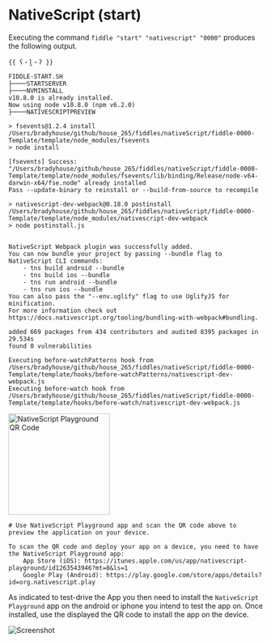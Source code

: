 NativeScript (start)
======

Executing the command `fiddle "start" "nativescript" "0000"` produces the following output.

    {{ ʕ・ɭ・ʔ }}
    
    FIDDLE-START.SH
    ├────STARTSERVER
    ├────NVMINSTALL
    v10.8.0 is already installed.
    Now using node v10.8.0 (npm v6.2.0)
    ├────NATIVESCRIPTPREVIEW
    
    > fsevents@1.2.4 install /Users/bradyhouse/github/house_265/fiddles/nativeScript/fiddle-0000-Template/template/node_modules/fsevents
    > node install
    
    [fsevents] Success: "/Users/bradyhouse/github/house_265/fiddles/nativeScript/fiddle-0000-Template/template/node_modules/fsevents/lib/binding/Release/node-v64-darwin-x64/fse.node" already installed
    Pass --update-binary to reinstall or --build-from-source to recompile
    
    > nativescript-dev-webpack@0.18.0 postinstall /Users/bradyhouse/github/house_265/fiddles/nativeScript/fiddle-0000-Template/template/node_modules/nativescript-dev-webpack
    > node postinstall.js
    
    
    NativeScript Webpack plugin was successfully added.
    You can now bundle your project by passing --bundle flag to NativeScript CLI commands:
        - tns build android --bundle
        - tns build ios --bundle
        - tns run android --bundle
        - tns run ios --bundle
    You can also pass the "--env.uglify" flag to use UglifyJS for minification.
    For more information check out https://docs.nativescript.org/tooling/bundling-with-webpack#bundling.
    
    added 669 packages from 434 contributors and audited 8395 packages in 29.534s
    found 0 vulnerabilities
    
    Executing before-watchPatterns hook from /Users/bradyhouse/github/house_265/fiddles/nativeScript/fiddle-0000-Template/template/hooks/before-watchPatterns/nativescript-dev-webpack.js
    Executing before-watch hook from /Users/bradyhouse/github/house_265/fiddles/nativeScript/fiddle-0000-Template/template/hooks/before-watch/nativescript-dev-webpack.js


  <img src="https://imgur.com/a/SXuaImz" height="200" title="NativeScript Playground QR Code" /> 

    # Use NativeScript Playground app and scan the QR code above to preview the application on your device.
    
    To scan the QR code and deploy your app on a device, you need to have the NativeScript Playground app:
        App Store (iOS): https://itunes.apple.com/us/app/nativescript-playground/id1263543946?mt=8&ls=1
        Google Play (Android): https://play.google.com/store/apps/details?id=org.nativescript.play



As indicated to test-drive the App you then need to install the `NativeScript Playground` app on the android
or iphone you intend to test the app on.  Once installed, use the displayed the QR code to install the app
on the device.


![Screenshot](resources/emulator-js.png)






